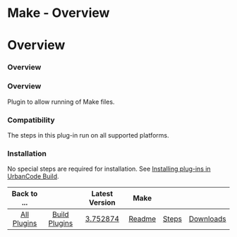 
Make - Overview
===============

# Overview


### Overview




### Overview

Plugin to allow running of Make files.

### Compatibility

The steps in this plug-in run on all supported platforms.

### Installation

No special steps are required for installation. See [Installing plug-ins in UrbanCode Build](http://www-01.ibm.com/support/knowledgecenter/#!/SS8NMD_6.1.0/com.ibm.ucbuild.doc/topics/plugin_ch.html "Installing plug-ins in UrbanCode Build").


|Back to ...||Latest Version|Make |||
| :---: | :---: | :---: | :---: | :---: | :---: |
|[All Plugins](../../index.md)|[Build Plugins](../README.md)|[3.752874](https://raw.githubusercontent.com/UrbanCode/IBM-UCB-PLUGINS/main/files/Make/Make-3.752874.zip)|[Readme](README.md)|[Steps](steps.md)|[Downloads](downloads.md)|
